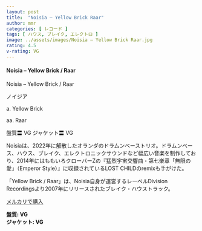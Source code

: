 ```yaml
---
layout: post
title:  "Noisia – Yellow Brick Raar"
author: mmr
categories: [ レコード ]
tags: [ ハウス, ブレイク, エレクトロ ]
image: ../assets/images/Noisia – Yellow Brick Raar.jpg
rating: 4.5
v-rating: VG
---
```


#### Noisia – Yellow Brick / Raar

Noisia – Yellow Brick / Raar

ノイジア

a. Yellow Brick

aa. Raar


盤質〓 VG
ジャケット〓 VG

Noisiaは、2022年に解散したオランダのドラムンベーストリオ。ドラムンベース、ハウス、ブレイク、エレクトロニックサウンドなど幅広い音楽を制作しており、2014年にはももいろクローバーZの『猛烈宇宙交響曲・第七楽章「無限の愛」（Emperor Style）』に収録されているLOST CHILDのremixも手がけた。

「Yellow Brick / Raar」は、Noisia自身が運営するレーベルDivision Recordingsより2007年にリリースされたブレイク・ハウストラック。

[メルカリで購入](https://jp.mercari.com/item/m91335600538?afid=6142608987)

<div class="mt-4 mb-4 d-flex align-items-center">
<strong class="mr-1">盤質: VG</strong>
</div>
<div class="mt-4 mb-4 d-flex align-items-center">
<strong class="mr-1">ジャケット: VG</strong>
</div>
